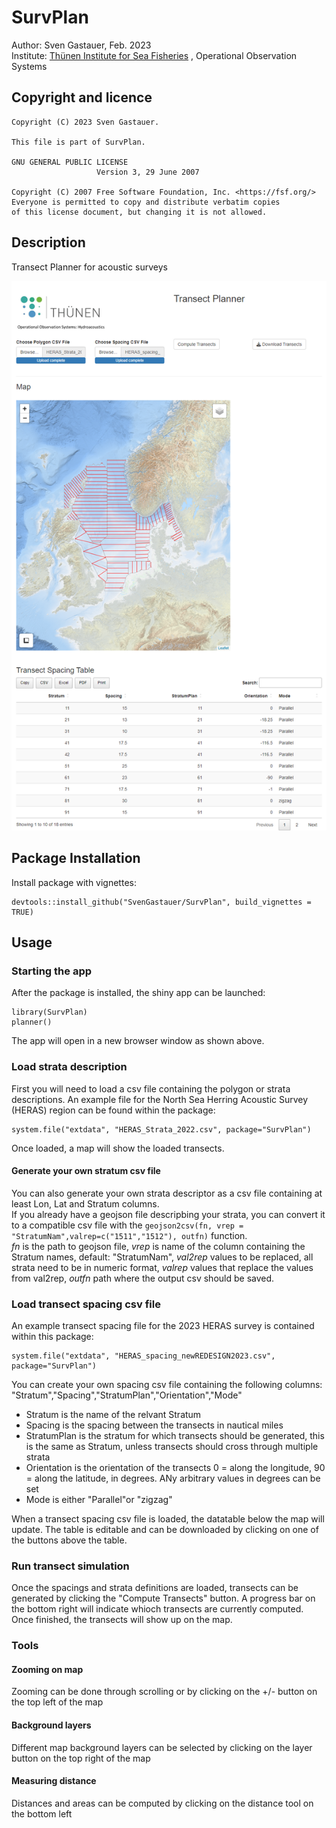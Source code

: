 # SurvPlan

Author: Sven Gastauer, Feb. 2023  
Institute: [Thünen Institute for Sea Fisheries](https://www.thuenen.de/en/institutes/sea-fisheries) , Operational Observation Systems   

## Copyright and licence  
    Copyright (C) 2023 Sven Gastauer.
    
    This file is part of SurvPlan.  
    
    GNU GENERAL PUBLIC LICENSE
                       Version 3, 29 June 2007
  
    Copyright (C) 2007 Free Software Foundation, Inc. <https://fsf.org/>
    Everyone is permitted to copy and distribute verbatim copies
    of this license document, but changing it is not allowed.
  
## Description  
Transect Planner for acoustic surveys

![alt text](https://github.com/SvenGastauer/SurvPlan/blob/main/inst/extdata/app.png?raw=true)  


## Package Installation  

Install package with vignettes:  
```
devtools::install_github("SvenGastauer/SurvPlan", build_vignettes = TRUE)
```

## Usage  

### Starting the app  
After the package is installed, the shiny app can be launched:  
```
library(SurvPlan)
planner()
```  
The app will open in a new browser window as shown above.  

### Load strata description  
First you will need to load a csv file containing the polygon or strata descriptions. An example file for the North Sea Herring Acoustic Survey (HERAS) region can be found within the package:
```
system.file("extdata", "HERAS_Strata_2022.csv", package="SurvPlan")
``` 
Once loaded, a map will show the loaded transects.  

#### Generate your own stratum csv file  
You can also generate your own strata descriptor as a csv file containing at least Lon, Lat and Stratum columns.  
If you already have a geojson file descripbing your strata, you can convert it to a compatible csv file with the ```geojson2csv(fn, vrep = "StratumNam",valrep=c("1511","1512"), outfn)``` function.  
*fn* is the path to geojson file, *vrep* is name of the column containing the Stratum names, default: "StratumNam", *val2rep* values to be replaced, all strata need to be in numeric format, *valrep* values that replace the values from val2rep, *outfn* path where the output csv should be saved.  


### Load transect spacing csv file  
An example transect spacing file for the 2023 HERAS survey is contained within this package:
```
system.file("extdata", "HERAS_spacing_newREDESIGN2023.csv", package="SurvPlan")
``` 
You can create your own spacing csv file containing the following columns:  
"Stratum","Spacing","StratumPlan","Orientation","Mode"
- Stratum is the name of the relvant Stratum  
- Spacing is the spacing between the transects in nautical miles
- StratumPlan is the stratum for which transects should be generated, this is the same as Stratum, unless transects should cross through multiple strata
- Orientation is the orientation of the transects 0 = along the longitude, 90 = along the latitude, in degrees. ANy arbitrary values in degrees can be set
- Mode is either "Parallel"or "zigzag"

When a transect spacing csv file is loaded, the datatable below the map will update. The table is editable and can be downloaded by clicking on one of the buttons above the table.  

### Run transect simulation  
Once the spacings and strata definitions are loaded, transects can be generated by clicking the "Compute Transects" button. A progress bar on the bottom right will indicate whioch transects are currently computed. Once finished, the transects will show up on the map.  

### Tools  

#### Zooming on map  
Zooming can be done through scrolling or by clicking on the +/- button on the top left of the map
#### Background layers
Different map background layers can be selected by clicking on the layer button on the top right of the map
#### Measuring distance
Distances and areas can be computed by clicking on the distance tool on the bottom left
